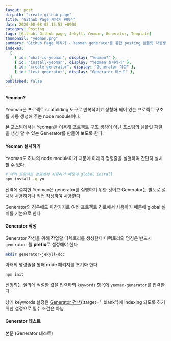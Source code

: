 ```yaml
---
layout: post
dirpath: "create-github-page"
title: "Github Page 제작기 #004"
date: 2020-08-08 02:15:53 +0900
category: Posting
tags: [Github, Github page, Jekyll, Yeoman, Generator, Template]
thumbnail: "yeoman.png"
summary: "Github Page 제작기 - Yeoman generator를 통한 posting 템플릿 자동생성"
indexes:
  [
    { id: "what-is-yeoman", display: "Yeoman?" },
    { id: "install-yeoman", display: "Yeoman 설치하기" },
    { id: "create-generator", display: "Generator 작성" },
    { id: "test-generator", display: "Generator 테스트" },
  ]
published: false
---
```


<h4 id="what-is-yeoman">Yeoman?</h4>

Yeoman은 프로젝트 scafollding 도구로 반복적이고 정형화 되어 있는 프로젝트 구조를 자동 생성해 주는 node module이다.

본 포스팅에서는 Yeoman을 이용해 프로젝트 구조 생성이 아닌 포스팅의 템플릿 파일을 생성 할 수 있는 Generator를 만들어 보도록 한다.

<h4 id="install-yeoman">Yeoman 설치하기</h4>
Yeoman도 하나의 node module이기 때문에 아래의 명령줄을 실핼하여 간단히 설치 할 수 있다.

```sh
# 여러 프로젝트 경로에서 사용하기 때문에 global install
npm install -g yo
```

전역에 설치한 Yeoman은 generator를 실행하기 위한 것이고 Generator는 별도로 설치해 사용하거나 직접 작성하여 사용한다

Generator의 경우에도 마찬가지로 여러 프로젝트 경로에서 사용하기 때문에 global 설치를 기본으로 한다

<h4 id="create-generator">Generator 작성</h4>

Generator 작성을 위해 작업할 디렉토리를 생성한다 디렉토리의 명칭은 반드시 `generator-`를 **prefix**로 설정해야 한다

```sh
mkdir generator-jekyll-doc
```

아래의 명령줄을 통해 node 패키지를 초기화 한다

```sh
npm init
```

진행되는 질의에 적절한 값을 입력하되 `keywords` 항목에 `yeoman-generator`를 입력한다

상기 keywords 설정은 [Generator 검색](https://yeoman.io/generators){:target="\_blank"}에 indexing 되도록 하기 위한 설정으로 필수 조건은 아님

<h4 id="test-generator">Generator 테스트</h4>
본문 (Generator 테스트)
